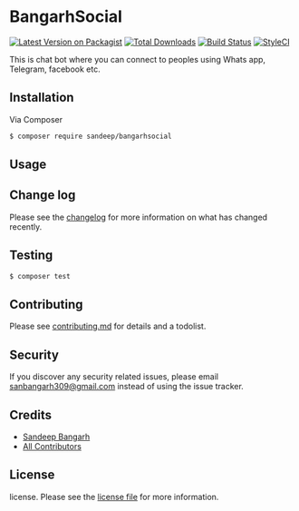# BangarhSocial

[![Latest Version on Packagist][ico-version]][link-packagist]
[![Total Downloads][ico-downloads]][link-downloads]
[![Build Status][ico-travis]][link-travis]
[![StyleCI][ico-styleci]][link-styleci]

This is chat bot where you can connect to peoples using Whats app, Telegram, facebook etc.

## Installation

Via Composer

``` bash
$ composer require sandeep/bangarhsocial
```

## Usage

## Change log

Please see the [changelog](changelog.md) for more information on what has changed recently.

## Testing

``` bash
$ composer test
```

## Contributing

Please see [contributing.md](contributing.md) for details and a todolist.

## Security

If you discover any security related issues, please email sanbangarh309@gmail.com instead of using the issue tracker.

## Credits

- [Sandeep Bangarh][link-author]
- [All Contributors][link-contributors]

## License

license. Please see the [license file](license.md) for more information.

[ico-version]: https://img.shields.io/packagist/v/sandeep/bangarhsocial.svg?style=flat-square
[ico-downloads]: https://img.shields.io/packagist/dt/sandeep/bangarhsocial.svg?style=flat-square
[ico-travis]: https://img.shields.io/travis/sandeep/bangarhsocial/master.svg?style=flat-square
[ico-styleci]: https://styleci.io/repos/12345678/shield

[link-packagist]: https://packagist.org/packages/sandeep/bangarhsocial
[link-downloads]: https://packagist.org/packages/sandeep/bangarhsocial
[link-travis]: https://travis-ci.org/sandeep/bangarhsocial
[link-styleci]: https://styleci.io/repos/12345678
[link-author]: https://github.com/sanbangarh309
[link-contributors]: ../../contributors]
